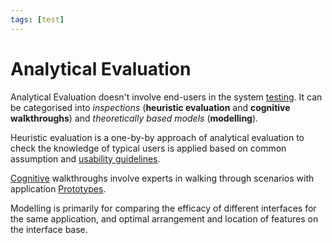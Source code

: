 ```yaml
---
tags: [test]
---
```


# Analytical Evaluation

Analytical Evaluation doesn't involve end-users in the system
[testing](202206201159.md). It can be categorised into *inspections*
(**heuristic evaluation** and **cognitive walkthroughs**) and *theoretically
based models* (**modelling**).

Heuristic evaluation is a one-by-by approach of analytical evaluation to check
the knowledge of typical users is applied based on common assumption and
[usability guidelines](202304081725.md).

[Cognitive](202304291456.md) walkthroughs involve experts in walking through
scenarios with application [Prototypes](202207120959.md).

Modelling is primarily for comparing the efficacy of different interfaces for
the same application, and optimal arrangement and location of features on the
interface base.
